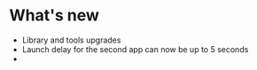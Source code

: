 # What's new

- Library and tools upgrades
- Launch delay for the second app can now be up to 5 seconds
- 